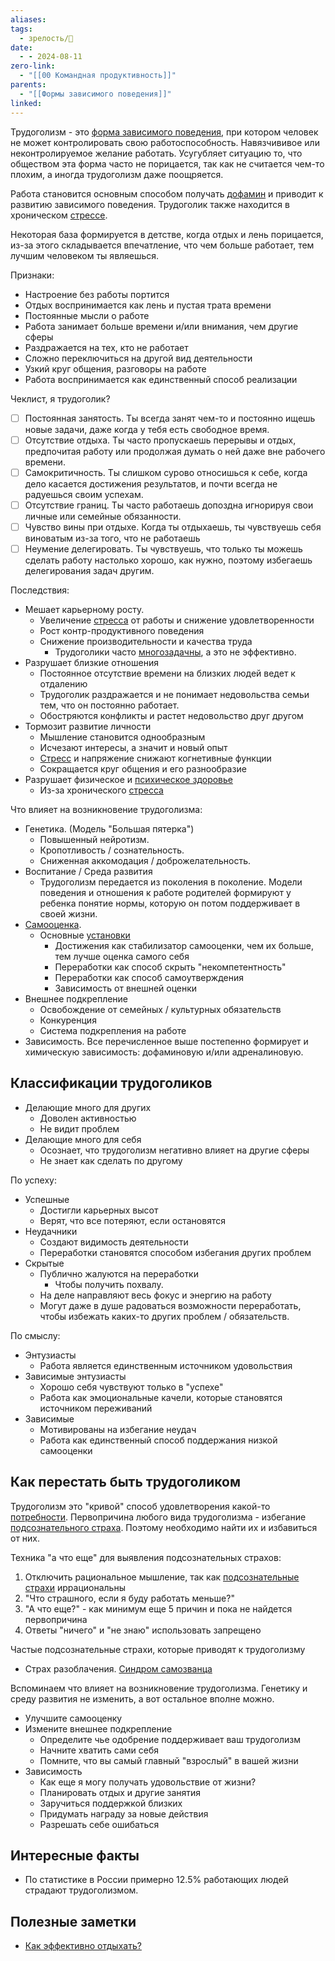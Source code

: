 ```yaml
---
aliases: 
tags:
  - зрелость/🌱
date:
  - - 2024-08-11
zero-link:
  - "[[00 Командная продуктивность]]"
parents:
  - "[[Формы зависимого поведения]]"
linked:
---
```

Трудоголизм - это [форма зависимого поведения](Формы%20зависимого%20поведения.md), при котором человек не может контролировать свою работоспособность. Навязчививое или неконтролируемое желание работать. Усугубляет ситуацию то, что обществом эта форма часто не порицается, так как не считается чем-то плохим, а иногда трудоголизм даже поощряется.

Работа становится основным способом получать [дофамин](Дофамин.md) и приводит к развитию зависимого поведения. Трудоголик также находится в хроническом [стрессе](Стресс.md).

Некоторая база формируется в детстве, когда отдых и лень порицается, из-за этого складывается впечатление, что чем больше работает, тем лучшим человеком ты являешься.

Признаки:
- Настроение без работы портится
- Отдых воспринимается как лень и пустая трата времени
- Постоянные мысли о работе
- Работа занимает больше времени и/или внимания, чем другие сферы
- Раздражается на тех, кто не работает
- Сложно переключиться на другой вид деятельности
- Узкий круг общения, разговоры на работе
- Работа воспринимается как единственный способ реализации

Чеклист, я трудоголик?
- [ ] Постоянная занятость. Ты всегда занят чем-то и постоянно ищешь новые задачи, даже когда у тебя есть свободное время.
- [ ] Отсутствие отдыха. Ты часто пропускаешь перерывы и отдых, предпочитая работу или продолжая думать о ней даже вне рабочего времени.
- [ ] Самокритичность. Ты слишком сурово относишься к себе, когда дело касается достижения результатов, и почти всегда не радуешься своим успехам.
- [ ] Отсутствие границ. Ты часто работаешь допоздна игнорируя свои личные или семейные обязанности.
- [ ] Чувство вины при отдыхе. Когда ты отдыхаешь, ты чувствуешь себя виноватым из-за того, что не работаешь
- [ ] Неумение делегировать. Ты чувствуешь, что только ты можешь сделать работу настолько хорошо, как нужно, поэтому избегаешь делегирования задач другим.

Последствия:
- Мешает карьерному росту.
	- Увеличение [стресса](Стресс.md) от работы и снижение удовлетворенности
	- Рост контр-продуктивного поведения
	- Снижение производительности и качества труда
		- Трудоголики часто [многозадачны](Многозадачность%20у%20человека.md), а это не эффективно.
- Разрушает близкие отношения
	- Постоянное отсутствие времени на близких людей ведет к отдалению
	- Трудоголик раздражается и не понимает недовольства семьи тем, что он постоянно работает.
	- Обостряются конфликты и растет недовольство друг другом
- Тормозит развитие личности
	- Мышление становится однообразным
	- Исчезают интересы, а значит и новый опыт
	- [Стресс](Стресс.md) и напряжение снижают когнетивные функции
	- Сокращается круг общения и его разнообразие
-  Разрушает физическое и [психическое здоровье](Ментальное%20здоровье.md)
	- Из-за хронического [стресса](Стресс.md)

Что влияет на возникновение трудоголизма:
- Генетика. (Модель "Большая пятерка")
	- Повышенный нейротизм.
	- Кропотливость / сознательность.
	- Сниженная аккомодация / доброжелательность.
- Воспитание / Среда развития
	- Трудоголизм передается из поколения в поколение. Модели поведения и отношения к работе родителей формируют у ребенка понятие нормы, которую он потом поддерживает в своей жизни.
- [Самооценка](Самооценка.md).
	- Основные [установки](Установки.md)
		- Достижения как стабилизатор самооценки, чем их больше, тем лучше оценка самого себя
		- Переработки как способ скрыть "некомпетентность"
		- Переработки как способ самоутверждения
		- Зависимость от внешней оценки
- Внешнее подкрепление
	- Освобождение от семейных / культурных обязательств
	- Конкуренция
	- Система подкрепления на работе
- Зависимость. Все перечисленное выше постепенно формирует и химическую зависимость: дофаминовую и/или адреналиновую.

## Классификации трудоголиков
- Делающие много для других
	- Доволен активностью
	- Не видит проблем
- Делающие много для себя
	- Осознает, что трудоголизм негативно влияет на другие сферы
	- Не знает как сделать по другому

По успеху:
- Успешные
	- Достигли карьерных высот
	- Верят, что все потеряют, если остановятся
- Неудачники
	- Создают видимость деятельности
	- Переработки становятся способом избегания других проблем
- Скрытые
	- Публично жалуются на переработки
		- Чтобы получить похвалу.
	- На деле направляют весь фокус и энергию на работу
	- Могут даже в душе радоваться возможности переработать, чтобы избежать каких-то других проблем / обязательств.

По смыслу:
- Энтузиасты
	- Работа является единственным источником удовольствия
- Зависимые энтузиасты
	- Хорошо себя чувствуют только в "успехе"
	- Работа как эмоциональные качели, которые становятся источником переживаний
- Зависимые
	- Мотивированы на избегание неудач
	- Работа как единственный способ поддержания низкой самооценки
## Как перестать быть трудоголиком
Трудоголизм это "кривой" способ удовлетворения какой-то [потребности](Потребность.md). Первопричина любого вида трудоголизма - избегание [подсознательного страха](Подсознательный%20страх.md). Поэтому необходимо найти их и избавиться от них.

Техника "а что еще" для выявления подсознательных страхов:
1. Отключить рациональное мышление, так как [подсознательные страхи](Подсознательный%20страх.md) иррациональны
2. "Что страшного, если я буду работать меньше?"
3. "А что еще?" - как минимум еще 5 причин и пока не найдется первопричина
4. Ответы "ничего" и "не знаю" использовать запрещено

Частые подсознательные страхи, которые приводят к трудоголизму
- Страх разоблачения. [Синдром самозванца](Синдром%20самозванца.md)

Вспоминаем что влияет на возникновение трудоголизма. Генетику и среду развития не изменить, а вот остальное вполне можно.
- Улучшите самооценку
- Измените внешнее подкрепление
	- Определите чье одобрение поддерживает ваш трудоголизм
	- Начните хватить сами себя
	- Помните, что вы самый главный "взрослый" в вашей жизни
- Зависимость
	- Как еще я могу получать удовольствие от жизни?
	- Планировать отдых и другие занятия
	- Заручиться поддержкой близких
	- Придумать награду за новые действия
	- Разрешать себе ошибаться

## Интересные факты
- По статистике в России примерно 12.5% работающих людей страдают трудоголизмом.
## Полезные заметки
- [Как эффективно отдыхать?](Как%20эффективно%20отдыхать?.md)
